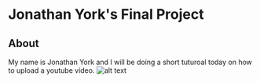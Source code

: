 # Jonathan York's Final Project
## About
My name is Jonathan York and I will be doing a short tuturoal today on how to upload a youtube video.
![alt text](http://picsum.photos/200/200)
